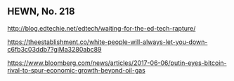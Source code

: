 ## HEWN, No. 218

http://blog.edtechie.net/edtech/waiting-for-the-ed-tech-rapture/

https://theestablishment.co/white-people-will-always-let-you-down-c6fb3c03ddb7?giMa3280abc89

https://www.bloomberg.com/news/articles/2017-06-06/putin-eyes-bitcoin-rival-to-spur-economic-growth-beyond-oil-gas
